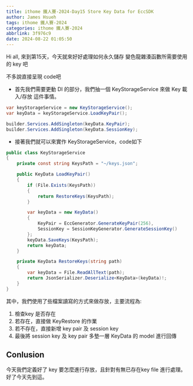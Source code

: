 ```yaml
---
title: ithome 鐵人賽-2024-Day15 Store Key Data for EccSDK
author: James Hsueh
tags: ithome 鐵人賽-2024
categories: ithome 鐵人賽-2024
abbrlink: 3f976c9
date: 2024-08-22 01:05:50
---
```

Hi all, 來到第15天，今天就來好好處理如何永久儲存 變色龍雜湊函數所需要使用的 key 吧
<!--more-->
不多說直接呈現 code吧

- 首先我們需要更動 DI 的部分，我們抽一個 KeyStorageService 來做 Key 載入/存放 這件事情。

```csharp
var keyStorageService = new KeyStorageService();
var keyData = keyStorageService.LoadKeyPair();

builder.Services.AddSingleton(keyData.KeyPair);
builder.Services.AddSingleton(keyData.SessionKey);
```

- 接著我們就可以來實作 KeyStorageService，code如下

```csharp
public class KeyStorageService
{
    private const string KeysPath = "~/keys.json";

    public KeyData LoadKeyPair()
    {
        if (File.Exists(KeysPath))
        {
            return RestoreKeys(KeysPath);
        }

        var keyData = new KeyData()
        {
            KeyPair = EccGenerator.GenerateKeyPair(256),
            SessionKey = SessionKeyGenerator.GenerateSessionKey()
        };
        keyData.SaveKeys(KeysPath);
        return keyData;
    }

    private KeyData RestoreKeys(string path)
    {
        var keyData = File.ReadAllText(path);
        return JsonSerializer.Deserialize<KeyData>(keyData)!;
    }
}
```

其中，我們使用了些檔案讀寫的方式來做存放，主要流程為:

1. 檢查key 是否存在
2. 若存在，直接做 KeyRestore 的作業
3. 若不存在，直接新增 key pair 及 session key
4. 最後將 session key 及 key pair 多墊一層 KeyData 的 model 進行回傳

## Conlusion

今天我們定義好了 key 要怎麼進行存放，且針對有無已存在key file 進行處理。 好了今天先到這。